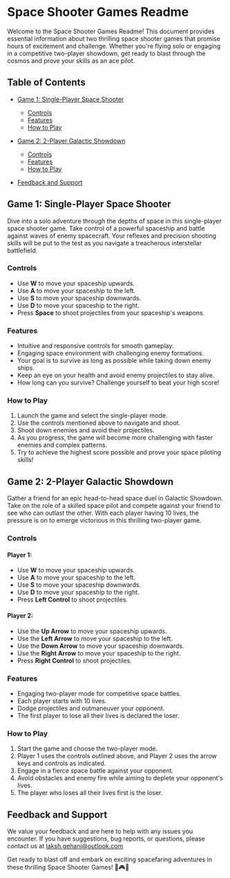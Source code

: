 # Space Shooter Games Readme

Welcome to the Space Shooter Games Readme! This document provides essential information about two thrilling space shooter games that promise hours of excitement and challenge. Whether you're flying solo or engaging in a competitive two-player showdown, get ready to blast through the cosmos and prove your skills as an ace pilot.

## Table of Contents

- [Game 1: Single-Player Space Shooter](#game-1-single-player-space-shooter)
  - [Controls](#controls)
  - [Features](#features)
  - [How to Play](#how-to-play)

- [Game 2: 2-Player Galactic Showdown](#game-2-2-player-galactic-showdown)
  - [Controls](#controls-1)
  - [Features](#features-1)
  - [How to Play](#how-to-play-1)

- [Feedback and Support](#feedback-and-support)

## Game 1: Single-Player Space Shooter

Dive into a solo adventure through the depths of space in this single-player space shooter game. Take control of a powerful spaceship and battle against waves of enemy spacecraft. Your reflexes and precision shooting skills will be put to the test as you navigate a treacherous interstellar battlefield.

### Controls

- Use **W** to move your spaceship upwards.
- Use **A** to move your spaceship to the left.
- Use **S** to move your spaceship downwards.
- Use **D** to move your spaceship to the right.
- Press **Space** to shoot projectiles from your spaceship's weapons.

### Features

- Intuitive and responsive controls for smooth gameplay.
- Engaging space environment with challenging enemy formations.
- Your goal is to survive as long as possible while taking down enemy ships.
- Keep an eye on your health and avoid enemy projectiles to stay alive.
- How long can you survive? Challenge yourself to beat your high score!

### How to Play

1. Launch the game and select the single-player mode.
2. Use the controls mentioned above to navigate and shoot.
3. Shoot down enemies and avoid their projectiles.
4. As you progress, the game will become more challenging with faster enemies and complex patterns.
5. Try to achieve the highest score possible and prove your space piloting skills!

## Game 2: 2-Player Galactic Showdown

Gather a friend for an epic head-to-head space duel in Galactic Showdown. Take on the role of a skilled space pilot and compete against your friend to see who can outlast the other. With each player having 10 lives, the pressure is on to emerge victorious in this thrilling two-player game.

### Controls

#### Player 1:

- Use **W** to move your spaceship upwards.
- Use **A** to move your spaceship to the left.
- Use **S** to move your spaceship downwards.
- Use **D** to move your spaceship to the right.
- Press **Left Control** to shoot projectiles.

#### Player 2:

- Use the **Up Arrow** to move your spaceship upwards.
- Use the **Left Arrow** to move your spaceship to the left.
- Use the **Down Arrow** to move your spaceship downwards.
- Use the **Right Arrow** to move your spaceship to the right.
- Press **Right Control** to shoot projectiles.

### Features

- Engaging two-player mode for competitive space battles.
- Each player starts with 10 lives.
- Dodge projectiles and outmaneuver your opponent.
- The first player to lose all their lives is declared the loser.

### How to Play

1. Start the game and choose the two-player mode.
2. Player 1 uses the controls outlined above, and Player 2 uses the arrow keys and controls as indicated.
3. Engage in a fierce space battle against your opponent.
4. Avoid obstacles and enemy fire while aiming to deplete your opponent's lives.
5. The player who loses all their lives first is the loser.

## Feedback and Support

We value your feedback and are here to help with any issues you encounter. If you have suggestions, bug reports, or questions, please contact us at laksh.gehani@outlook.com

Get ready to blast off and embark on exciting spacefaring adventures in these thrilling Space Shooter Games! 🚀🎮🌌
